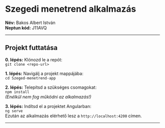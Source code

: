 # Szegedi menetrend alkalmazás

**Név:** Bakos Albert István  
**Neptun kód:** J11AVQ  

---

## Projekt futtatása

**0. lépés:** Klónozd le a repót:  
`git clone <repo-url>`

**1. lépés:** Navigálj a projekt mappájába:  
`cd Szeged-menetrend-app`

**2. lépés:** Telepítsd a szükséges csomagokat:  
`npm install`  
*(Enélkül nem fog működni az alkalmazás!)*

**3. lépés:** Indítsd el a projektet Angularban:  
`ng serve`  
Ezután az alkalmazás elérhető lesz a `http://localhost:4200` címen.

---
